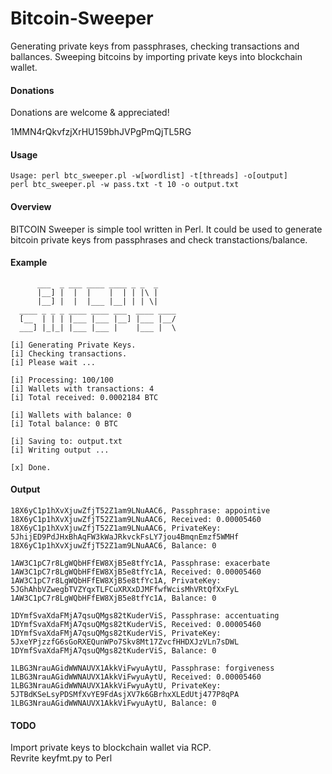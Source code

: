 Bitcoin-Sweeper
===============

Generating private keys from passphrases, checking transactions and ballances. Sweeping bitcoins by importing private keys into blockchain wallet.

#### Donations
Donations are welcome & appreciated!

1MMN4rQkvfzjXrHU159bhJVPgPmQjTL5RG

#### Usage
```
Usage: perl btc_sweeper.pl -w[wordlist] -t[threads] -o[output]
perl btc_sweeper.pl -w pass.txt -t 10 -o output.txt
```
#### Overview

BITCOIN Sweeper is simple tool written in Perl.
It could be used to generate bitcoin private keys from passphrases
and check transtactions/balance.

#### Example
```
      ___  _ ___ ____ ____ _ _  _ 
      |__] |  |  |    |  | | |\ |
      |__] |  |  |___ |__| | | \|          
  ____ _ _ _ ____ ____ ___  ____ ____
  [__  | | | |___ |___ |__] |___ |__/
  ___] |_|_| |___ |___ |    |___ |  \

[i] Generating Private Keys.
[i] Checking transactions.
[i] Please wait ...

[i] Processing: 100/100
[i] Wallets with transactions: 4
[i] Total received: 0.0002184 BTC

[i] Wallets with balance: 0
[i] Total balance: 0 BTC

[i] Saving to: output.txt
[i] Writing output ...

[x] Done.
```

#### Output
```
18X6yC1p1hXvXjuwZfjT52Z1am9LNuAAC6, Passphrase: appointive
18X6yC1p1hXvXjuwZfjT52Z1am9LNuAAC6, Received: 0.00005460
18X6yC1p1hXvXjuwZfjT52Z1am9LNuAAC6, PrivateKey: 5JhijED9PdJHxBhAqFW3kWaJRkvckFsLY7jou4BmqnEmzf5WMHf
18X6yC1p1hXvXjuwZfjT52Z1am9LNuAAC6, Balance: 0

1AW3C1pC7r8LgWQbHFfEW8XjB5e8tfYc1A, Passphrase: exacerbate
1AW3C1pC7r8LgWQbHFfEW8XjB5e8tfYc1A, Received: 0.00005460
1AW3C1pC7r8LgWQbHFfEW8XjB5e8tfYc1A, PrivateKey: 5JGhAhbVZwegbTVZYqxTLFCuXRXxDJMFfwfWcisMhVRtQfXxFyL
1AW3C1pC7r8LgWQbHFfEW8XjB5e8tfYc1A, Balance: 0

1DYmfSvaXdaFMjA7qsuQMgs82tKuderViS, Passphrase: accentuating
1DYmfSvaXdaFMjA7qsuQMgs82tKuderViS, Received: 0.00005460
1DYmfSvaXdaFMjA7qsuQMgs82tKuderViS, PrivateKey: 5JxeYPjzzfG6sGoRXEQunWPo7Skv8Mt17ZvcfHHDXJzVLn7sDWL
1DYmfSvaXdaFMjA7qsuQMgs82tKuderViS, Balance: 0

1LBG3NrauAGidWWNAUVX1AkkViFwyuAytU, Passphrase: forgiveness
1LBG3NrauAGidWWNAUVX1AkkViFwyuAytU, Received: 0.00005460
1LBG3NrauAGidWWNAUVX1AkkViFwyuAytU, PrivateKey: 5JTBdKSeLsyPDSMfXvYE9FdAsjXV7k6GBrhxXLEdUtj477P8qPA
1LBG3NrauAGidWWNAUVX1AkkViFwyuAytU, Balance: 0
```

#### TODO

Import private keys to blockchain wallet via RCP.<br>
Revrite keyfmt.py to Perl
